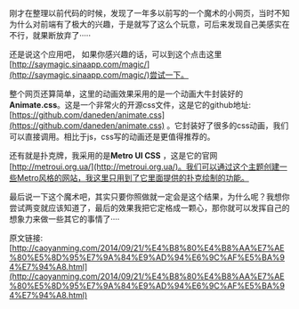 刚才在整理以前代码的时候，发现了一年多以前写的一个魔术的小网页，当时不知为什么对前端有了极大的兴趣，于是就写了这么个玩意，可后来发现自己美感实在不行，就果断放弃了·····

还是说这个应用吧， 如果你感兴趣的话，可以到这个点击这里[http://saymagic.sinaapp.com/magic/](http://saymagic.sinaapp.com/magic/)尝试一下。

整个网页还算简单，这里的动画效果采用的是一个动画大牛封装好的**Animate.css**。这是一个非常火的开源css文件，这是它的github地址:[https://github.com/daneden/animate.css](https://github.com/daneden/animate.css)     。它封装好了很多的css动画，我们可以直接调用。相比于js，css写的动画还是更值得推荐的。

还有就是扑克牌，我采用的是**Metro UI CSS** ，这是它的官网[http://metroui.org.ua/](http://metroui.org.ua/)。我们可以通过这个主题创建一些Metro风格的网站，我这里只用到了它里面提供的扑克绘制的功能。

最后说一下这个魔术吧，其实只要你照做就一定会是这个结果，为什么呢？我想你尝试两变就应该知道了，最后的效果我把它定格成一颗心，那你就可以发挥自己的想象力来做一些其它的事情了····


原文链接:[http://caoyanming.com/2014/09/21/%E4%B8%80%E4%B8%AA%E7%AE%80%E5%8D%95%E7%9A%84%E9%AD%94%E6%9C%AF%E5%BA%94%E7%94%A8.html](http://caoyanming.com/2014/09/21/%E4%B8%80%E4%B8%AA%E7%AE%80%E5%8D%95%E7%9A%84%E9%AD%94%E6%9C%AF%E5%BA%94%E7%94%A8.html)